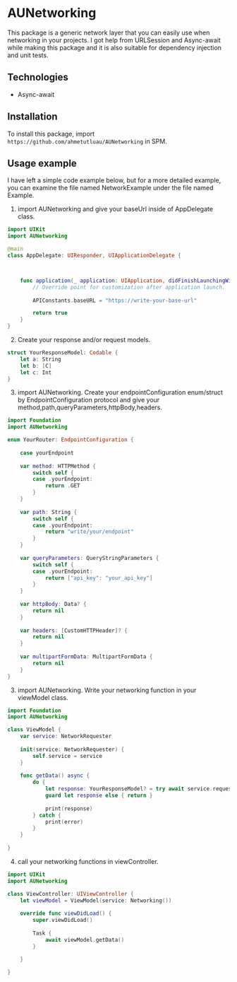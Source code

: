 # AUNetworking

This package is a generic network layer that you can easily use when networking in your projects. I got help from URLSession and Async-await while making this package and it is also suitable for dependency injection and unit tests.

## Technologies
- Async-await

## Installation

To install this package, import `https://github.com/ahmetutluau/AUNetworking` in SPM.

## Usage example

I have left a simple code example below, but for a more detailed example, you can examine the file named NetworkExample under the file named Example.


1) import AUNetworking and give your baseUrl inside of AppDelegate class.

```swift
import UIKit
import AUNetworking

@main
class AppDelegate: UIResponder, UIApplicationDelegate {



    func application(_ application: UIApplication, didFinishLaunchingWithOptions launchOptions: [UIApplication.LaunchOptionsKey: Any]?) -> Bool {
        // Override point for customization after application launch.
        
        APIConstants.baseURL = "https://write-your-base-url"

        return true
    }
}
```

2) Create your response and/or request models.

```swift
struct YourResponseModel: Codable {
    let a: String
    let b: [C]
    let c: Int
}
```

3) import AUNetworking. Create your endpointConfiguration enum/struct by EndpointConfiguration protocol and give your method,path,queryParameters,httpBody,headers.  

```swift
import Foundation
import AUNetworking

enum YourRouter: EndpointConfiguration {
    
    case yourEndpoint
    
    var method: HTTPMethod {
        switch self {
        case .yourEndpoint:
            return .GET
        }
    }
    
    var path: String {
        switch self {
        case .yourEndpoint:
            return "write/your/endpoint"
        }
    }
    
    var queryParameters: QueryStringParameters {
        switch self {
        case .yourEndpoint:
            return ["api_key": "your_api_key"]
        }
    }
    
    var httpBody: Data? {
        return nil
    }
    
    var headers: [CustomHTTPHeader]? {
        return nil
    }
    
    var multipartFormData: MultipartFormData {
        return nil
    }
}

```



3) import AUNetworking. Write your networking function in your viewModel class.

```swift
import Foundation
import AUNetworking

class ViewModel {
    var service: NetworkRequester
    
    init(service: NetworkRequester) {
        self.service = service
    }
    
    func getData() async {
        do {
            let response: YourResponseModel? = try await service.request(YourRouter.yourEndpoint)
            guard let response else { return }
            
            print(response)
        } catch {
            print(error)
        }
    }
    
}

```

4) call your networking functions in viewController.  

```swift
import UIKit
import AUNetworking

class ViewController: UIViewController {
    let viewModel = ViewModel(service: Networking())
    
    override func viewDidLoad() {
        super.viewDidLoad()
        
        Task {
            await viewModel.getData()
        }
        
    }

}
```

